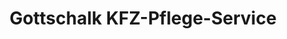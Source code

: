 ---
title: "Gottschalk KFZ-Pflege-Service"
url: /hermaringen/gottschalk-kfz-pflege-service/
shop: Autohaus
---